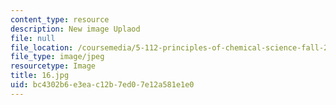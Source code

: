 ```yaml
---
content_type: resource
description: New image Uplaod
file: null
file_location: /coursemedia/5-112-principles-of-chemical-science-fall-2005/bc4302b6e3eac12b7ed07e12a581e1e0_16.jpg
file_type: image/jpeg
resourcetype: Image
title: 16.jpg
uid: bc4302b6-e3ea-c12b-7ed0-7e12a581e1e0
---
```

